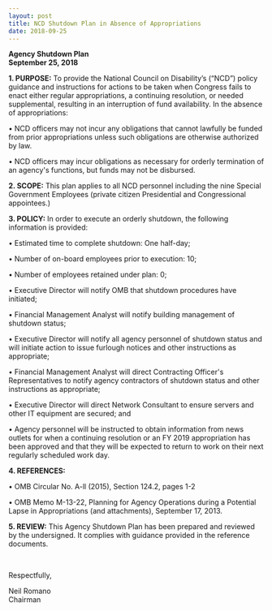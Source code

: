 ```yaml
---
layout: post
title: NCD Shutdown Plan in Absence of Appropriations
date: 2018-09-25
---
```

**Agency Shutdown Plan**\
**September 25, 2018**

**1. PURPOSE:** To provide the National Council on Disability’s (“NCD”) policy guidance and instructions for actions to be taken when Congress fails to enact either regular appropriations, a continuing resolution, or needed supplemental, resulting in an interruption of fund availability. In the absence of appropriations:

• NCD officers may not incur any obligations that cannot lawfully be funded from prior appropriations unless such obligations are otherwise authorized by law.

• NCD officers may incur obligations as necessary for orderly termination of an agency's functions, but funds may not be disbursed.

**2. SCOPE:** This plan applies to all NCD personnel including the nine Special Government Employees (private citizen Presidential and Congressional appointees.)

**3. POLICY:** In order to execute an orderly shutdown, the following information is provided:

• Estimated time to complete shutdown: One half-day;

• Number of on-board employees prior to execution: 10;

• Number of employees retained under plan: 0;

• Executive Director will notify OMB that shutdown procedures have initiated;

• Financial Management Analyst will notify building management of shutdown status;

• Executive Director will notify all agency personnel of shutdown status and will initiate action to issue furlough notices and other instructions as appropriate;

• Financial Management Analyst will direct Contracting Officer's Representatives to notify agency contractors of shutdown status and other instructions as appropriate;

• Executive Director will direct Network Consultant to ensure servers and other IT equipment are secured; and

• Agency personnel will be instructed to obtain information from news outlets for when a continuing resolution or an FY 2019 appropriation has been approved and that they will be expected to return to work on their next regularly scheduled work day.

**4. REFERENCES:**

• OMB Circular No. A-ll (2015), Section 124.2, pages 1-2

• OMB Memo M-13-22, Planning for Agency Operations during a Potential Lapse in Appropriations (and attachments), September 17, 2013.

**5. REVIEW:** This Agency Shutdown Plan has been prepared and reviewed by the undersigned. It complies with guidance provided in the reference documents.

 

Respectfully,

Neil Romano\
Chairman